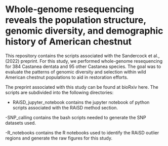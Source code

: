 # Whole-genome resequencing reveals the population structure, genomic diversity, and demographic history of American chestnut

This repository contains the scripts associated with the Sandercock et al., (2022) preprint. For this study, we performed whole-genome resequencing for 384 Castanea dentata and 95 other Castanea species. The goal was to evaluate the patterns of genomic diversity and selection within wild American chestnut populations to aid in restoration efforts.

The preprint associated with this study can be found at bioRxiv here. The scripts are subdivided into the following directories:

- RAiSD_jupyter_notebook contains the jupyter notebook of python scripts associated with the RAiSD method section.

-SNP_calling contains the bash scripts needed to generate the SNP datasets used.

-R_notebooks contains the R notebooks used to identify the RAiSD outlier regions and generate the raw figures for this study.
